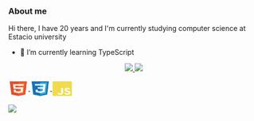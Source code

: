 ### About me
Hi there, I have 20 years and I'm currently studying computer science at Estacio university
- 📖 I’m currently learning TypeScript 

<div align="center">
  <a href="https://github.com/marcelo-redua">
  <img height="180em" src="https://github-readme-stats.vercel.app/api?username=marcelo-redua&show_icons=true&theme=dark&include_all_commits=true&count_private=true"/>
  <img height="180em" src="https://github-readme-stats.vercel.app/api/top-langs/?username=marcelo-redua&layout=compact&langs_count=7&theme=dark"/>
</div>
  
<div style="display: inline_block"><br>
  <img align="center" alt="HTML" height="30" width="40" src="https://raw.githubusercontent.com/devicons/devicon/master/icons/html5/html5-original.svg">
  <img align="center" alt="CSS" height="30" width="40" src="https://raw.githubusercontent.com/devicons/devicon/master/icons/css3/css3-original.svg">
  <img align="center" alt="Js" height="30" width="40" src="https://raw.githubusercontent.com/devicons/devicon/master/icons/javascript/javascript-plain.svg">
</div>
  <br> 
<div> 
  <a href="https://www.linkedin.com/in/marcelo-r%C3%A9dua/" target="_blank"><img src="https://img.shields.io/badge/-LinkedIn-%230077B5?style=for-the-badge&logo=linkedin&logoColor=white" target="_blank"></a> 
  
